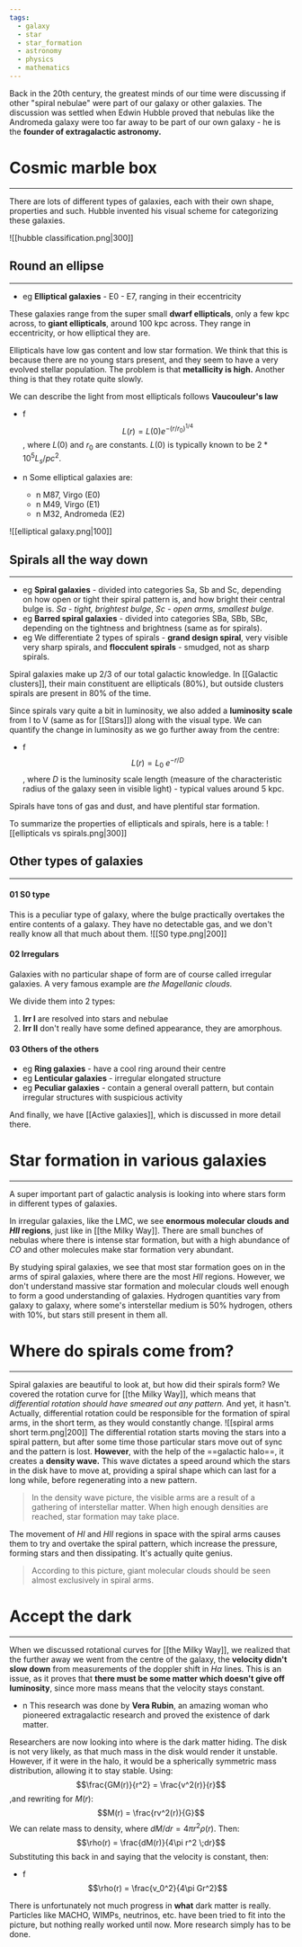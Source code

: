 ```yaml
---
tags:
  - galaxy
  - star
  - star_formation
  - astronomy
  - physics
  - mathematics
---
```

Back in the 20th century, the greatest minds of our time were discussing if other "spiral nebulae" were part of our galaxy or other galaxies. The discussion was settled when Edwin Hubble proved that nebulas like the Andromeda galaxy were too far away to be part of our own galaxy - he is the **founder of extragalactic astronomy.** 

# Cosmic marble box
---
There are lots of different types of galaxies, each with their own shape, properties and such. Hubble invented his visual scheme for categorizing these galaxies. 

![[hubble classification.png|300]]

## Round an ellipse
---
- eg **Elliptical galaxies** - E0 - E7, ranging in their eccentricity

These galaxies range from the super small **dwarf ellipticals**, only a few kpc across, to **giant ellipticals**, around 100 kpc across. They range in eccentricity, or how elliptical they are. 

Ellipticals have low gas content and low star formation. We think that this is because there are no young stars present, and they seem to have a very evolved stellar population. The problem is that **metallicity is high.** Another thing is that they rotate quite slowly. 

We can describe the light from most ellipticals follows **Vaucouleur's law**
- f $$L(r) = L(0)e^{-(r/r_0)^{1/4}}$$, where $L(0)$ and $r_0$ are constants. $L(0)$ is typically known to be $2* 10^5 L_s/pc^2$. 

- n Some elliptical galaxies are:
	- n M87, Virgo (E0)
	- n M49, Virgo (E1)
	- n M32, Andromeda (E2)

![[elliptical galaxy.png|100]]

## Spirals all the way down
---
- eg **Spiral galaxies** - divided into categories Sa, Sb and Sc, depending on how open or tight their spiral pattern is, and how bright their central bulge is. *Sa - tight, brightest bulge*, *Sc - open arms, smallest bulge*.
- eg **Barred spiral galaxies** - divided into categories SBa, SBb, SBc, depending on the tightness and brightness (same as for spirals).
- eg We differentiate 2 types of spirals - **grand design spiral**, very visible very sharp spirals, and **flocculent spirals** - smudged, not as sharp spirals.

Spiral galaxies make up 2/3 of our total galactic knowledge. In [[Galactic clusters]], their main constituent are ellipticals (80%), but outside clusters spirals are present in 80% of the time. 

Since spirals vary quite a bit in luminosity, we also added a **luminosity scale** from I to V (same as for [[Stars]]) along with the visual type. We can quantify the change in luminosity as we go further away from the centre:
- f $$L(r) = L_0\;e^{-r/D}$$, where $D$ is the luminosity scale length (measure of the characteristic radius of the galaxy seen in visible light) - typical values around 5 kpc. 

Spirals have tons of gas and dust, and have plentiful star formation. 

To summarize the properties of ellipticals and spirals, here is a table:
![[ellipticals vs spirals.png|300]]

## Other types of galaxies
---
#### 01 S0 type
This is a peculiar type of galaxy, where the bulge practically overtakes the entire contents of a galaxy. They have no detectable gas, and we don't really know all that much about them.
![[S0 type.png|200]]

#### 02 Irregulars
Galaxies with no particular shape of form are of course called irregular galaxies. A very famous example are *the Magellanic clouds.* 

We divide them into 2 types:
1. **Irr I** are resolved into stars and nebulae
2. **Irr II** don't really have some defined appearance, they are amorphous. 

#### 03 Others of the others
- eg **Ring galaxies** - have a cool ring around their centre
- eg **Lenticular galaxies** - irregular elongated structure
- eg **Peculiar galaxies** - contain a general overall pattern, but contain irregular structures with suspicious activity

And finally, we have [[Active galaxies]], which is discussed in more detail there. 

# Star formation in various galaxies
---
A super important part of galactic analysis is looking into where stars form in different types of galaxies. 

In irregular galaxies, like the LMC, we see **enormous molecular clouds and $HII$ regions**, just like in [[the Milky Way]]. There are small bunches of nebulas where there is intense star formation, but with a high abundance of $CO$ and other molecules make star formation very abundant.

By studying spiral galaxies, we see that most star formation goes on in the arms of spiral galaxies, where there are the most $HII$ regions. However, we don't understand massive star formation and molecular clouds well enough to form a good understanding of galaxies. Hydrogen quantities vary from galaxy to galaxy, where some's interstellar medium is 50% hydrogen, others with 10%, but stars still present in them all.

# Where do spirals come from?
---
Spiral galaxies are beautiful to look at, but how did their spirals form? We covered the rotation curve for [[the Milky Way]], which means that *differential rotation should have smeared out any pattern.* And yet, it hasn't. Actually, differential rotation could be responsible for the formation of spiral arms, in the short term, as they would constantly change. ![[spiral arms short term.png|200]]
The differential rotation starts moving the stars into a spiral pattern, but after some time those particular stars move out of sync and the pattern is lost. **However**, with the help of the ==galactic halo==, it creates a **density wave.** This wave dictates a speed around which the stars in the disk have to move at, providing a spiral shape which can last for a long while, before regenerating into a new pattern. 

> In the density wave picture, the visible arms are a result of a gathering of interstellar matter. When high enough densities are reached, star formation may take place.

The movement of $HI$ and $HII$ regions in space with the spiral arms causes them to try and overtake the spiral pattern, which increase the pressure, forming stars and then dissipating. It's actually quite genius. 

> According to this picture, giant molecular clouds should be seen almost exclusively in spiral arms.

# Accept the dark
---
When we discussed rotational curves for [[the Milky Way]], we realized that the further away we went from the centre of the galaxy, the **velocity didn't slow down** from measurements of the doppler shift in $H\alpha$ lines. This is an issue, as it proves that **there must be some matter which doesn't give off luminosity**, since more mass means that the velocity stays constant. 

- n This research was done by **Vera Rubin**, an amazing woman who pioneered extragalactic research and proved the existence of dark matter.

Researchers are now looking into where is the dark matter hiding. The disk is not very likely, as that much mass in the disk would render it unstable. However, if it were in the halo, it would be a spherically symmetric mass distribution, allowing it to stay stable. Using:$$\frac{GM(r)}{r^2} = \frac{v^2(r)}{r}$$,and rewriting for $M(r)$:$$M(r) = \frac{rv^2(r)}{G}$$
We can relate mass to density, where $dM/dr = 4\pi r^2 \rho(r)$. Then:$$\rho(r) = \frac{dM(r)}{4\pi r^2 \;dr}$$
Substituting this back in and saying that the velocity is constant, then:
- f $$\rho(r) = \frac{v_0^2}{4\pi Gr^2}$$

There is unfortunately not much progress in **what** dark matter is really. Particles like MACHO, WIMPs, neutrinos, etc. have been tried to fit into the picture, but nothing really worked until now. More research simply has to be done. 


